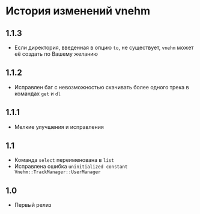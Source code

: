 # История изменений vnehm

## 1.1.3
* Если директория, введенная в опцию `to`, не существует, `vnehm` может её создать по Вашему желанию

## 1.1.2
* Исправлен баг с невозможностью скачивать более одного трека в командах `get` и `dl`

## 1.1.1
* Мелкие улучшения и исправления

## 1.1
* Команда `select` переименована в `list`
* Исправлена ошибка `uninitialized constant Vnehm::TrackManager::UserManager`

## 1.0
* Первый релиз

